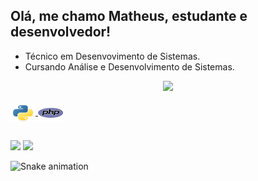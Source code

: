 ## Olá, me chamo Matheus, estudante e desenvolvedor!
- Técnico em Desenvovimento de Sistemas.
- Cursando Análise e Desenvolvimento de Sistemas.

<div align="center">
  <a href="https://github.com/matheusjardim-dev">
  <img height="180em" src="https://github-readme-stats.vercel.app/api?username=matheusjardim-dev&PAT_1=matheusjardim-dev&show_icons=true&theme=dracula&include_all_commits=true&count_private=true"/>
  </div>

<div style="display: inline_block"><br>
  <img align="center" alt="Math-Python" height="30" width="40" src="https://raw.githubusercontent.com/devicons/devicon/master/icons/python/python-original.svg">
  <img align="center" alt="Math-PHP" height="30" width="40" src="https://raw.githubusercontent.com/devicons/devicon/master/icons/php/php-original.svg">

</div>
  
  ##
 
<div> 
  <a href="https://instagram.com/math_jd" target="_blank"><img src="https://img.shields.io/badge/-Instagram-%23E4405F?style=for-the-badge&logo=instagram&logoColor=white" target="_blank"></a>
  <a href="https://www.linkedin.com/in/matheusjardim57" target="_blank"><img src="https://img.shields.io/badge/-LinkedIn-%230077B5?style=for-the-badge&logo=linkedin&logoColor=white" target="_blank"></a> 

  ![Snake animation](https://github.com/matheusjardim-dev/matheusjardim-dev/blob/output/github-contribution-grid-snake.svg)
 
</div>
